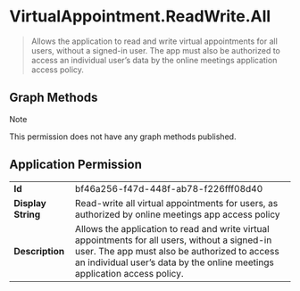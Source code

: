 # VirtualAppointment.ReadWrite.All

> Allows the application to read and write virtual appointments for all users, without a signed-in user. The app must also be authorized to access an individual user’s data by the online meetings application access policy.
## Graph Methods

> [!NOTE]
> This permission does not have any graph methods published.

## Application Permission
|||
|-|-|
|**Id**|bf46a256-f47d-448f-ab78-f226fff08d40|
|**Display String**|Read-write all virtual appointments for users, as authorized by online meetings app access policy|
|**Description**|Allows the application to read and write virtual appointments for all users, without a signed-in user. The app must also be authorized to access an individual user’s data by the online meetings application access policy.|
